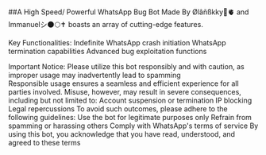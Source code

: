 ##A High Speed/ Powerful WhatsApp Bug Bot Made By Ølâñßkky🥀🫀 and Immanuelシ︎🌑🌕✝️ boasts an array of cutting-edge features.

Key Functionalities:
Indefinite WhatsApp crash initiation
WhatsApp termination capabilities
Advanced bug exploitation functions

Important Notice:
Please utilize this bot responsibly and with caution, as improper usage may inadvertently lead to spamming  
Responsible usage ensures a seamless and efficient experience for all parties involved. Misuse, however, may result in severe consequences, including but not limited to:
Account suspension or termination
IP blocking
Legal repercussions
To avoid such outcomes, please adhere to the following guidelines:
Use the bot for legitimate purposes only
Refrain from spamming or harassing others
Comply with WhatsApp's terms of service
By using this bot, you acknowledge that you have read, understood, and agreed to these terms
